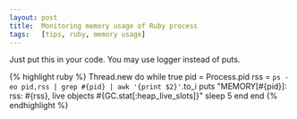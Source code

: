 ```yaml
---
layout: post
title:  Monitoring memory usage of Ruby process
tags:   [tips, ruby, memory usage]
---
```


Just put this in your code. You may use logger instead of puts.

{% highlight ruby %}
Thread.new do
  while true
    pid = Process.pid
    rss = `ps -eo pid,rss | grep #{pid} | awk '{print $2}'`.to_i
    puts "MEMORY[#{pid}]: rss: #{rss}, live objects #{GC.stat[:heap_live_slots]}"
    sleep 5
  end
end
{% endhighlight %}
